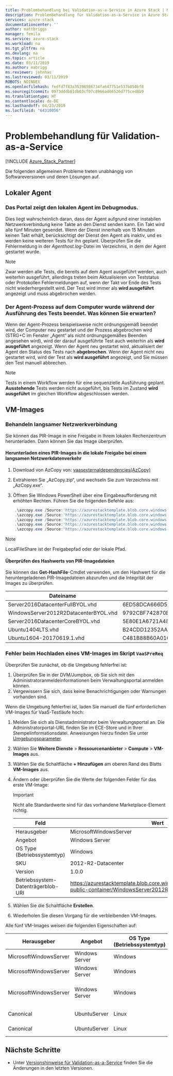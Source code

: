 ```yaml
---
title: Problembehandlung bei Validation-as-a-Service in Azure Stack | Microsoft-Dokumentation
description: Problembehandlung für Validation-as-a-Service in Azure Stack
services: azure-stack
documentationcenter: ''
author: mattbriggs
manager: femila
ms.service: azure-stack
ms.workload: na
ms.tgt_pltfrm: na
ms.devlang: na
ms.topic: article
ms.date: 03/11/2019
ms.author: mabrigg
ms.reviewer: johnhas
ms.lastreviewed: 03/11/2019
ROBOTS: NOINDEX
ms.openlocfilehash: fedfd7f83a35398586734fa647751e537b850bf8
ms.sourcegitcommit: 0973dddb81db03cf07c8966ad66526d775ced8b9
ms.translationtype: HT
ms.contentlocale: de-DE
ms.lasthandoff: 04/23/2019
ms.locfileid: "64310056"
---
```

# <a name="troubleshoot-validation-as-a-service"></a>Problembehandlung für Validation-as-a-Service

[!INCLUDE [Azure_Stack_Partner](./includes/azure-stack-partner-appliesto.md)]

Die folgenden allgemeinen Probleme treten unabhängig von Softwareversionen und deren Lösungen auf.

## <a name="local-agent"></a>Lokaler Agent

### <a name="the-portal-shows-local-agent-in-debug-mode"></a>Das Portal zeigt den lokalen Agent im Debugmodus.

Dies liegt wahrscheinlich daran, dass der Agent aufgrund einer instabilen Netzwerkverbindung keine Takte an den Dienst senden kann. Ein Takt wird alle fünf Minuten gesendet. Wenn der Dienst innerhalb von 15 Minuten keinen Takt erhält, berücksichtigt der Dienst den Agent als inaktiv, und es werden keine weiteren Tests für ihn geplant. Überprüfen Sie die Fehlermeldung in der *Agenthost.log*-Datei im Verzeichnis, in dem der Agent gestartet wurde.

> [!Note]
> Zwar werden alle Tests, die bereits auf dem Agent ausgeführt werden, auch weiterhin ausgeführt, allerdings treten beim Aktualisieren von Teststatus oder Protokollen Fehlermeldungen auf, wenn der Takt vor Ende des Tests nicht wiederhergestellt wird. Der Test wird immer als **wird ausgeführt** angezeigt und muss abgebrochen werden.

### <a name="agent-process-on-machine-was-shut-down-while-executing-test-what-to-expect"></a>Der Agent-Prozess auf dem Computer wurde während der Ausführung des Tests beendet. Was können Sie erwarten?

Wenn der Agent-Prozess beispielsweise nicht ordnungsgemäß beendet wird, der Computer neu gestartet und der Prozess abgebrochen wird (STRG+C im Fenster „Agent“ als nicht ordnungsgemäßes Beenden angesehen wird), wird der darauf ausgeführte Test auch weiterhin als **wird ausgeführt** angezeigt. Wenn der Agent neu gestartet wird, aktualisiert der Agent den Status des Tests nach **abgebrochen**. Wenn der Agent nicht neu gestartet wird, wird der Test als **wird ausgeführt** angezeigt, und Sie müssen den Test manuell abbrechen.

> [!Note]
> Tests in einem Workflow werden für eine sequenzielle Ausführung geplant. **Ausstehende** Tests werden nicht ausgeführt, bis Tests im Zustand **wird ausgeführt** im gleichen Workflow abgeschlossen werden.

## <a name="vm-images"></a>VM-Images

### <a name="handle-slow-network-connectivity"></a>Behandeln langsamer Netzwerkverbindung

Sie können das PIR-Image in eine Freigabe in Ihrem lokalen Rechenzentrum herunterladen. Dann können Sie das Image überprüfen.

<!-- This is from the appendix to the Deploy local agent topic. -->

#### <a name="download-pir-image-to-local-share-in-case-of-slow-network-traffic"></a>Herunterladen eines PIR-Images in die lokale Freigabe bei einem langsamen Netzwerkdatenverkehr

1. Download von AzCopy von: [vaasexternaldependencies(AzCopy)](https://vaasexternaldependencies.blob.core.windows.net/prereqcomponents/AzCopy.zip)

2. Extrahieren Sie „AzCopy.zip“, und wechseln Sie zum Verzeichnis mit „AzCopy.exe“.

3. Öffnen Sie Windows PowerShell über eine Eingabeaufforderung mit erhöhten Rechten. Führen Sie die folgenden Befehle aus:

```powershell  
    .\azcopy.exe /Source:'https://azurestacktemplate.blob.core.windows.net/azurestacktemplate-public-container' /Dest:'<LocalFileShare>' /Pattern:'Server2016DatacenterFullBYOL.vhd' /NC:12 /V:azcopylog.log /Y
    .\azcopy.exe /Source:'https://azurestacktemplate.blob.core.windows.net/azurestacktemplate-public-container' /Dest:'<LocalFileShare>' /Pattern:'Server2016DatacenterCoreBYOL.vhd' /NC:12 /V:azcopylog.log /Y
    .\azcopy.exe /Source:'https://azurestacktemplate.blob.core.windows.net/azurestacktemplate-public-container' /Dest:'<LocalFileShare>' /Pattern:'WindowsServer2012R2DatacenterBYOL.vhd' /NC:12 /V:azcopylog.log /Y
    .\azcopy.exe /Source:'https://azurestacktemplate.blob.core.windows.net/azurestacktemplate-public-container' /Dest:'<LocalFileShare>' /Pattern:'Ubuntu1404LTS.vhd' /NC:12 /V:azcopylog.log /Y
    .\azcopy.exe /Source:'https://azurestacktemplate.blob.core.windows.net/azurestacktemplate-public-container' /Dest:'<LocalFileShare>' /Pattern:'Ubuntu1604-20170619.1.vhd' /NC:12 /V:azcopylog.log /Y
```

> [!Note]  
> LocalFileShare ist der Freigabepfad oder der lokale Pfad.

#### <a name="verifying-pir-image-file-hash-value"></a>Überprüfen des Hashwerts von PIR-Imagedateien

Sie können das **Get-HashFile**-Cmdlet verwenden, um den Hashwert für die heruntergeladenen PIR-Imagedateien abzurufen und die Integrität der Images zu überprüfen.

| Dateiname | SHA256 |
|---------------------------------------|------------------------------------------------------------------|
| Server2016DatacenterFullBYOL.vhd | 6ED58DCA666D530811A1EA563BA509BF9C29182B902D18FCA03C7E0868F733E9 |
| WindowsServer2012R2DatacenterBYOL.vhd | 9792CBF742870B1730B9B16EA814C683A8415EFD7601DDB6D5A76D0964767028 |
| Server2016DatacenterCoreBYOL.vhd | 5E80E1A6721A48A10655E6154C1B90E320DF5558487D6A0D7BFC7DCD32C4D9A5 |
| Ubuntu1404LTS.vhd | B24CDD12352AAEBC612A4558AB9E80F031A2190E46DCB459AF736072742E20E0 |
| Ubuntu1604-20170619.1.vhd | C481B88B60A01CBD5119A3F56632A2203EE5795678D3F3B9B764FFCA885E26CB |

### <a name="failure-occurs-when-uploading-vm-image-in-the-vaasprereq-script"></a>Fehler beim Hochladen eines VM-Images im Skript `VaaSPreReq`

Überprüfen Sie zunächst, ob die Umgebung fehlerfrei ist:

1. Überprüfen Sie in der DVM/Jumpbox, ob Sie sich mit den Administratoranmeldeinformationen beim Verwaltungsportal anmelden können.
1. Vergewissern Sie sich, dass keine Benachrichtigungen oder Warnungen vorhanden sind.

Wenn die Umgebung fehlerfrei ist, laden Sie manuell die fünf erforderlichen VM-Images für VaaS-Testläufe hoch:

1. Melden Sie sich als Dienstadministrator beim Verwaltungsportal an. Die Administratorportal-URL finden Sie im ECE-Store und in Ihrer Stempelinformationsdatei. Anweisungen hierzu finden Sie unter [Umgebungsparameter](azure-stack-vaas-parameters.md#environment-parameters).
1. Wählen Sie **Weitere Dienste** > **Ressourcenanbieter** > **Compute** > **VM-Images** aus.
1. Wählen Sie die Schaltfläche **+ Hinzufügen** am oberen Rand des Blatts **VM-Images** aus.
1. Ändern oder überprüfen Sie die Werte der folgenden Felder für das erste VM-Image:
    > [!IMPORTANT]
    > Nicht alle Standardwerte sind für das vorhandene Marketplace-Element richtig.

    | Feld  | Wert  |
    |---------|---------|
    | Herausgeber | MicrosoftWindowsServer |
    | Angebot | Windows Server |
    | OS Type (Betriebssystemtyp) | Windows |
    | SKU | 2012-R2-Datacenter |
    | Version | 1.0.0 |
    | Betriebssystem-Datenträgerblob-URI | https://azurestacktemplate.blob.core.windows.net/azurestacktemplate-public-container/WindowsServer2012R2DatacenterBYOL.vhd |

1. Wählen Sie die Schaltfläche **Erstellen**.
1. Wiederholen Sie diesen Vorgang für die verbleibenden VM-Images.

Alle fünf VM-Images weisen die folgenden Eigenschaften auf:

| Herausgeber  | Angebot  | OS Type (Betriebssystemtyp) | SKU | Version | Betriebssystem-Datenträgerblob-URI |
|---------|---------|---------|---------|---------|---------|
| MicrosoftWindowsServer| Windows Server | Windows | 2012-R2-Datacenter | 1.0.0 | https://azurestacktemplate.blob.core.windows.net/azurestacktemplate-public-container/WindowsServer2012R2DatacenterBYOL.vhd |
| MicrosoftWindowsServer | Windows Server | Windows | 2016-Datacenter | 1.0.0 | https://azurestacktemplate.blob.core.windows.net/azurestacktemplate-public-container/Server2016DatacenterFullBYOL.vhd |
| MicrosoftWindowsServer | Windows Server | Windows | 2016-Datacenter-Server-Core | 1.0.0 | https://azurestacktemplate.blob.core.windows.net/azurestacktemplate-public-container/Server2016DatacenterCoreBYOL.vhd |
| Canonical | UbuntuServer | Linux | 14.04.3-LTS | 1.0.0 | https://azurestacktemplate.blob.core.windows.net/azurestacktemplate-public-container/Ubuntu1404LTS.vhd |
| Canonical | UbuntuServer | Linux | 16.04-LTS | 16.04.20170811 | https://azurestacktemplate.blob.core.windows.net/azurestacktemplate-public-container/Ubuntu1604-20170619.1.vhd |

## <a name="next-steps"></a>Nächste Schritte

- Unter [Versionshinweise für Validation-as-a-Service](azure-stack-vaas-release-notes.md) finden Sie die Änderungen in den letzten Versionen.